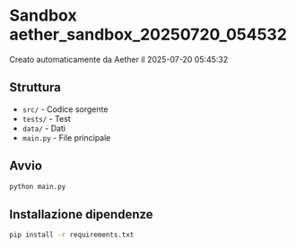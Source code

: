 # Sandbox aether_sandbox_20250720_054532

Creato automaticamente da Aether il 2025-07-20 05:45:32

## Struttura
- `src/` - Codice sorgente
- `tests/` - Test
- `data/` - Dati
- `main.py` - File principale

## Avvio
```bash
python main.py
```

## Installazione dipendenze
```bash
pip install -r requirements.txt
```

